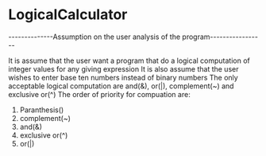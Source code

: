 # LogicalCalculator
--------------Assumption on the user analysis of the program-----------------

It is assume that the user want a program that do a logical computation of integer values for any giving expression
It is also assume that the user wishes to enter base ten numbers instead of binary numbers
The only acceptable logical computation are and(&), or(|), complement(~) and exclusive or(^)
The order of priority for compuation are:
1. Paranthesis()
2. complement(~)
3. and(&)
4. exclusive or(^)
5. or(|)
